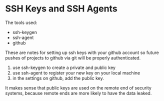 # SSH Keys and SSH Agents

The tools used:
 - ssh-keygen
 - ssh-agent
 - github

These are notes for setting up ssh keys with your github account so future pushes of projects to github via git will be properly authenticated.

1) use ssh-keygen to create a private and public key
2) use ssh-agent to register your new key on your local machine
3) in the settings on github, add the public key.

It makes sense that public keys are used on the remote end of security systems, because remote ends are more likely to have the data leaked.

